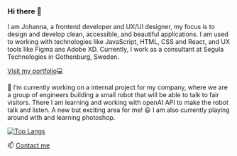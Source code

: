 ### Hi there 👋

I am Johanna, a frontend developer and UX/UI designer, my focus is to design and develop clean, accessible, and beautiful applications. I am used to working with technologies like JavaScript, HTML, CSS and React, and UX tools like Figma ans Adobe XD. Currently, I work as a consultant at Segula Technologies in Gothenburg, Sweden.


[Visit my portfolio](https://johannakronqvist.com/):computer: 

🔭 I’m currently working on a internal project for my company, where we are a group of engineers building a small robot that will be able to talk to fair visitors.
There I am learning and working with openAI API to make the robot talk and listen. A new but exciting area for me! :smiley:  I am also currently playing around with and learning photoshop. 

[![Top Langs](https://github-readme-stats.vercel.app/api/top-langs/?username=johannakronqvist&size_weight=0.5&count_weight=0.5)](https://github.com/anuraghazra/github-readme-stats)

📫 [Contact me](https://johannakronqvist.com/contact)
<!--
**Johannakronqvist/johannakronqvist** is a ✨ _special_ ✨ repository because its `README.md` (this file) appears on your GitHub profile.

Here are some ideas to get you started:

- 🔭 I’m currently working on ...
- 🌱 I’m currently learning ...
- 👯 I’m looking to collaborate on ...
- 🤔 I’m looking for help with ...
- 💬 Ask me about ...
- 📫 How to reach me: ...
- 😄 Pronouns: ...
- ⚡ Fun fact: ...
-->
